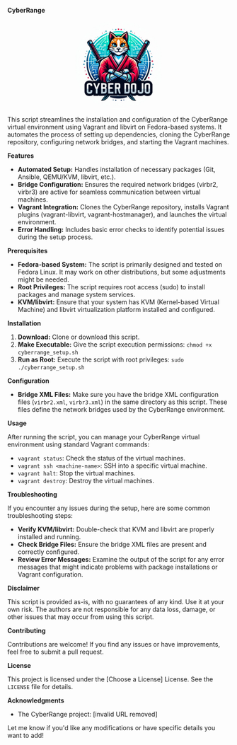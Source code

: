 **CyberRange**

<p align="center">
  <img src="docs/images/cyber-dojo-cat.jpg" alt="Logo" width="40%" style="display: block; margin: 0 auto; border-radius: 50%;">
</p>


This script streamlines the installation and configuration of the CyberRange virtual environment using Vagrant and libvirt on Fedora-based systems. It automates the process of setting up dependencies, cloning the CyberRange repository, configuring network bridges, and starting the Vagrant machines.

**Features**

* **Automated Setup:**  Handles installation of necessary packages (Git, Ansible, QEMU/KVM, libvirt, etc.).
* **Bridge Configuration:**  Ensures the required network bridges (virbr2, virbr3) are active for seamless communication between virtual machines.
* **Vagrant Integration:** Clones the CyberRange repository, installs Vagrant plugins (vagrant-libvirt, vagrant-hostmanager), and launches the virtual environment.
* **Error Handling:** Includes basic error checks to identify potential issues during the setup process.

**Prerequisites**

* **Fedora-based System:**  The script is primarily designed and tested on Fedora Linux. It may work on other distributions, but some adjustments might be needed.
* **Root Privileges:**  The script requires root access (sudo) to install packages and manage system services.
* **KVM/libvirt:**  Ensure that your system has KVM (Kernel-based Virtual Machine) and libvirt virtualization platform installed and configured.

**Installation**

1. **Download:** Clone or download this script.
2. **Make Executable:** Give the script execution permissions: `chmod +x cyberrange_setup.sh`
3. **Run as Root:** Execute the script with root privileges: `sudo ./cyberrange_setup.sh`

**Configuration**

* **Bridge XML Files:** Make sure you have the bridge XML configuration files (`virbr2.xml`, `virbr3.xml`) in the same directory as this script. These files define the network bridges used by the CyberRange environment.

**Usage**

After running the script, you can manage your CyberRange virtual environment using standard Vagrant commands:

* `vagrant status`: Check the status of the virtual machines.
* `vagrant ssh <machine-name>`: SSH into a specific virtual machine.
* `vagrant halt`: Stop the virtual machines.
* `vagrant destroy`: Destroy the virtual machines.

**Troubleshooting**

If you encounter any issues during the setup, here are some common troubleshooting steps:

* **Verify KVM/libvirt:** Double-check that KVM and libvirt are properly installed and running.
* **Check Bridge Files:** Ensure the bridge XML files are present and correctly configured.
* **Review Error Messages:** Examine the output of the script for any error messages that might indicate problems with package installations or Vagrant configuration.

**Disclaimer**

This script is provided as-is, with no guarantees of any kind. Use it at your own risk. The authors are not responsible for any data loss, damage, or other issues that may occur from using this script. 

**Contributing**

Contributions are welcome! If you find any issues or have improvements, feel free to submit a pull request.

**License**

This project is licensed under the [Choose a License] License. See the `LICENSE` file for details.

**Acknowledgments**

* The CyberRange project: [invalid URL removed]

Let me know if you'd like any modifications or have specific details you want to add! 
